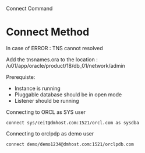 Connect Command

# Connect Method


In case of ERROR : TNS cannot resolved

Add the tnsnames.ora to the location : /u01/app/oracle/product/18/db_01/network/admin


Prerequiste:

- Instance is running
- Pluggable database should be in open mode
- Listener should be running

Connecting to ORCL as SYS user 

```
connect sys/ceit@dmhost.com:1521/orcl.com as sysdba
```



Connecting to orclpdp as demo user


```
connect demo/demo1234@dmhost.com:1521/orclpdb.com
```
